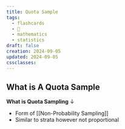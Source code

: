 ```yaml
---
title: Quota Sample
tags:
  - flashcards
  - 🌱
  - mathematics
  - statistics
draft: false
creation: 2024-09-05
updated: 2024-09-05
cssclasses: 
---
```

## What is A Quota Sample

**What is Quota Sampling**
↓
- Form of [[Non-Probability Sampling]]
- Similar to strata however not proportional
<!--SR:!2024-12-13,4,270-->
